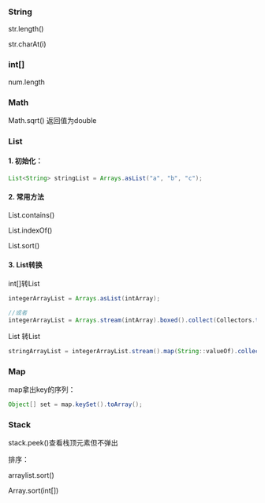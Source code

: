 ### String

str.length()

str.charAt(i)



### int[]

num.length



### Math

Math.sqrt() 返回值为double



### List

#### 1. 初始化：

```java
List<String> stringList = Arrays.asList("a", "b", "c");
```



#### 2. 常用方法

List.contains()

List.indexOf()

List.sort()



#### 3. List转换

int[]转List<Integer>

```java
integerArrayList = Arrays.asList(intArray);

//或者
integerArrayList = Arrays.stream(intArray).boxed().collect(Collectors.toList());
```



List<Integer> 转List<String>

```java
stringArrayList = integerArrayList.stream().map(String::valueOf).collect(Collectors.toList());
```



### Map

map拿出key的序列：

```java
Object[] set = map.keySet().toArray();
```



### Stack

stack.peek()查看栈顶元素但不弹出



排序：

arraylist.sort()

Array.sort(int[])
